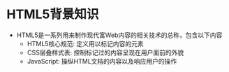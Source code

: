 # HTML5背景知识
- HTML5是一系列用来制作现代富Web内容的相关技术的总称，包含以下内容
    - HTML5核心规范: 定义用以标记内容的元素
    - CSS层叠样式表: 控制标记过的内容呈现在用户面前的外貌
    - JavaScript: 操纵HTML文档的内容以及响应用户的操作